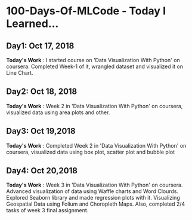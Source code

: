 # 100-Days-Of-MLCode - Today I Learned...
## Day1: Oct 17, 2018
**Today's Work** : I started course on 'Data Visualization With Python' on coursera. Completed Week-1 of it, wrangled dataset and visualized it on Line Chart.

## Day2: Oct 18, 2018
**Today's Work** : Week 2 in 'Data Visualization With Python' on coursera, visualized data using area plots and other.

## Day3: Oct 19,2018
**Today's Work** : Completed Week 2 in 'Data Visualization With Python' on coursera, visualized data using box plot, scatter plot and bubble plot

## Day4: Oct 20,2018
**Today's Work** : Week 3 in 'Data Visualization With Python' on coursera. Advanced visualization of data using Waffle charts and Word Clourds. Explored Seaborn library and made regression plots with it. Visualizing Geospatial Data using Folium and Choropleth Maps. Also, completed 2/4 tasks of week 3 final assignment.
